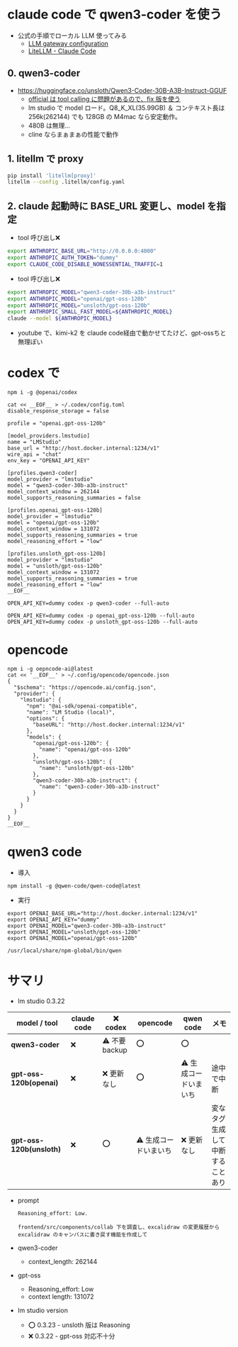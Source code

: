 # claude code で qwen3-coder を使う

- 公式の手順でローカル LLM 使ってみる
  - [LLM gateway configuration](https://docs.anthropic.com/en/docs/claude-code/llm-gateway)
  - [LiteLLM - Claude Code](https://docs.litellm.ai/docs/tutorials/claude_responses_api)

## 0. qwen3-coder

- https://huggingface.co/unsloth/Qwen3-Coder-30B-A3B-Instruct-GGUF
  - [official は tool calling に問題があるので、fix 版を使う](https://docs.unsloth.ai/basics/qwen3-coder-how-to-run-locally#tool-calling-fixes)
  - lm studio で model ロード。Q8_K_XL(35.99GB) ＆ コンテキスト長は 256k(262144) でも 128GB の M4mac なら安定動作。
  - 480B は無理...
  - cline ならまぁまぁの性能で動作

## 1. litellm で proxy

```bash
pip install 'litellm[proxy]'
litellm --config .litellm/config.yaml
```

## 2. claude 起動時に BASE_URL 変更し、model を指定

- tool 呼び出し:x:

```bash
export ANTHROPIC_BASE_URL="http://0.0.0.0:4000"
export ANTHROPIC_AUTH_TOKEN="dummy"
export CLAUDE_CODE_DISABLE_NONESSENTIAL_TRAFFIC=1
```

- tool 呼び出し:x:

```bash
export ANTHROPIC_MODEL="qwen3-coder-30b-a3b-instruct"
export ANTHROPIC_MODEL="openai/gpt-oss-120b"
export ANTHROPIC_MODEL="unsloth/gpt-oss-120b"
export ANTHROPIC_SMALL_FAST_MODEL=${ANTHROPIC_MODEL}
claude --model ${ANTHROPIC_MODEL}
```

- youtube で、kimi-k2 を claude code経由で動かせてたけど、gpt-ossちと無理ぽい

# codex で

```
npm i -g @openai/codex
```

```
cat << __EOF__ > ~/.codex/config.toml
disable_response_storage = false

profile = "openai.gpt-oss-120b"

[model_providers.lmstudio]
name = "LMStudio"
base_url = "http://host.docker.internal:1234/v1"
wire_api = "chat"
env_key = "OPENAI_API_KEY"

[profiles.qwen3-coder]
model_provider = "lmstudio"
model = "qwen3-coder-30b-a3b-instruct"
model_context_window = 262144
model_supports_reasoning_summaries = false

[profiles.openai_gpt-oss-120b]
model_provider = "lmstudio"
model = "openai/gpt-oss-120b"
model_context_window = 131072
model_supports_reasoning_summaries = true
model_reasoning_effort = "low"

[profiles.unsloth_gpt-oss-120b]
model_provider = "lmstudio"
model = "unsloth/gpt-oss-120b"
model_context_window = 131072
model_supports_reasoning_summaries = true
model_reasoning_effort = "low"
__EOF__

OPEN_API_KEY=dummy codex -p qwen3-coder --full-auto

OPEN_API_KEY=dummy codex -p openai_gpt-oss-120b --full-auto
OPEN_API_KEY=dummy codex -p unsloth_gpt-oss-120b --full-auto
```

# opencode

```
npm i -g oepncode-ai@latest
cat << '__EOF__' > ~/.config/opencode/opencode.json
{
  "$schema": "https://opencode.ai/config.json",
  "provider": {
    "lmstudio": {
      "npm": "@ai-sdk/openai-compatible",
      "name": "LM Studio (local)",
      "options": {
        "baseURL": "http://host.docker.internal:1234/v1"
      },
      "models": {
        "openai/gpt-oss-120b": {
          "name": "openai/gpt-oss-120b"
        },
        "unsloth/gpt-oss-120b": {
          "name": "unsloth/gpt-oss-120b"
        },
        "qwen3-coder-30b-a3b-instruct": {
          "name": "qwen3-coder-30b-a3b-instruct"
        }
      }
    }
  }
}
__EOF__
```

# qwen3 code

- 導入

```
npm install -g @qwen-code/qwen-code@latest

```

- 実行

```
export OPENAI_BASE_URL="http://host.docker.internal:1234/v1"
export OPENAI_API_KEY="dummy"
export OPENAI_MODEL="qwen3-coder-30b-a3b-instruct"
export OPENAI_MODEL="unsloth/gpt-oss-120b"
export OPENAI_MODEL="openai/gpt-oss-120b"

/usr/local/share/npm-global/bin/qwen
```

# サマリ

- lm studio 0.3.22

| model / tool              | claude code | :x: codex             | opencode                     | qwen code                    | メモ                             |
| ------------------------- | ----------- | --------------------- | ---------------------------- | ---------------------------- | -------------------------------- |
| **qwen3-coder**           | :x:         | :warning: 不要 backup | :o:                          | :o:                          |                                  |
| **gpt-oss-120b(openai)**  | :x:         | :x: 更新なし           | :o:                          | :warning: 生成コードいまいち | 途中で中断                       |
| **gpt-oss-120b(unsloth)** | :x:         | :o:                   | :warning: 生成コードいまいち | :x: 更新なし                 | 変なタグ生成して中断することあり |

- prompt
  ```
  Reasoning_effort: Low.

  frontend/src/components/collab 下を調査し、excalidraw の変更履歴から excalidraw のキャンバスに書き戻す機能を作成して
  ```

- qwen3-coder

  - context_length: 262144

- gpt-oss

  - Reasoning_effort: Low
  - context length: 131072

- lm studio version
  - :o: 0.3.23 - unsloth 版は Reasoning
  - :x: 0.3.22 - gpt-oss 対応不十分
